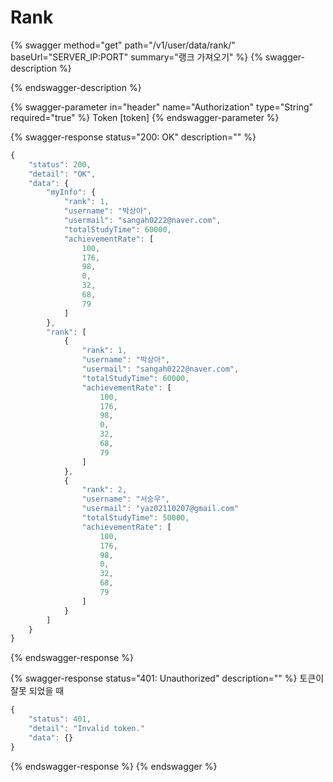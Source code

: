 # Rank

{% swagger method="get" path="/v1/user/data/rank/" baseUrl="SERVER_IP:PORT" summary="랭크 가져오기" %}
{% swagger-description %}

{% endswagger-description %}

{% swagger-parameter in="header" name="Authorization" type="String" required="true" %}
Token [token]
{% endswagger-parameter %}

{% swagger-response status="200: OK" description="" %}
```javascript
{
    "status": 200,
    "detail": "OK",
    "data": {
        "myInfo": {
            "rank": 1,
            "username": "박상아",
            "usermail": "sangah0222@naver.com",
            "totalStudyTime": 60000,
            "achievementRate": [
                100,
                176,
                98,
                0,
                32,
                68,
                79
            ]
        },
        "rank": [
            {
                "rank": 1,
                "username": "박상아",
                "usermail": "sangah0222@naver.com",
                "totalStudyTime": 60000,
                "achievementRate": [
                    100,
                    176,
                    98,
                    0,
                    32,
                    68,
                    79
                ]
            },
            {
                "rank": 2,
                "username": "서승우",
                "usermail": "yaz02110207@gmail.com"
                "totalStudyTime": 50000,
                "achievementRate": [
                    100,
                    176,
                    98,
                    0,
                    32,
                    68,
                    79
                ]
            }
        ]
    }
}
```
{% endswagger-response %}

{% swagger-response status="401: Unauthorized" description="" %}
토큰이 잘못 되었을 때

```javascript
{
    "status": 401,
    "detail": "Invalid token."
    "data": {}
}
```
{% endswagger-response %}
{% endswagger %}
